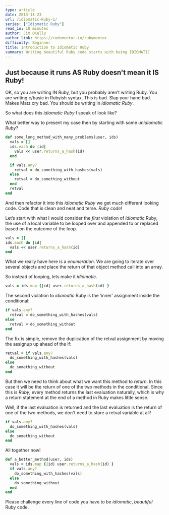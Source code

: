 ```yaml
---
type: article
date: 2013-11-23
url: /idiomatic-Ruby-1/
series: ["Idiomatic Ruby"]
read_in: 10 minutes
author: Jim OKelly
author_link: https://codementor.io/rubymentor
difficulty: Beginner
title: Introduction to Idiomatic Ruby
summary: Writing beautiful Ruby code starts with being IDIOMATIC
---
```


## Just because it runs AS Ruby doesn't mean it IS Ruby!

OK, so you are writing IN Ruby, but you probably aren’t writing Ruby. You are writing c/basic in Rubyish syntax. This is bad. Slap your hand bad. Makes Matz cry bad. You should be writing in *idiomatic Ruby*.

So what does this *idiomatic Ruby* I speak of look like?

What better way to present my case then by starting with some *unidiomatic Ruby*?

```ruby
def some_long_method_with_many_problems(user, ids)
  vals = []
  ids.each do |id|
    vals << user.returns_a_hash(id)
  end

  if vals.any?
    retval = do_something_with_hashes(vals)
  else
    retval = do_something_without
  end
  retval
end
```

And then refactor it into this *idiomatic Ruby* we get much different looking code. Code that is clean and neat and terse. *Ruby code*!

Let’s start with what I would consider the *first* violation of *idiomatic* Ruby, the use of a local variable to be looped over and appended to or replaced based on the outcome of the loop.

```ruby
vals = []
ids.each do |id|
  vals << user.returns_a_hash(id)
end
```

What we really have here is a *enumeration*. We are going to iterate over several objects and place the return of that object method call into an array.

So instead of looping, lets make it *idiomatic*.

```ruby
vals = ids.map {|id| user.returns_a_hash(id) }
```

The second violation to *idiomatic* Ruby is the ‘inner’ assignment inside the conditional:

```ruby
if vals.any?
  retval = do_something_with_hashes(vals)
else
  retval = do_something_without
end
```

The fix is simple, remove the duplication of the retval assignment by moving the assignup up ahead of the if:

```ruby
retval = if vals.any?
  do_something_with_hashes(vals)
else
  do_something_without
end
```

But then we need to think about what we want this method to *return*. In this case it will be the return of one of the two methods in the conditional. Since this is *Ruby*, every method returns the last evaluation naturally, which is why a return statement at the end of a method in Ruby makes little sense.

Well, if the last evaluation is returned and the last evaluation is the return of one of the two methods, we don't need to store a retval variable at all!

```ruby
if vals.any?
  do_something_with_hashes(vals)
else
  do_something_without
end
```

All together now!

```ruby
def a_better_method(user, ids)
  vals = ids.map {|id| user.returns_a_hash(id) }
  if vals.any?
    do_something_with_hashes(vals)
  else
    do_something_without
  end
end
```

Please challenge every line of code you have to be *idiomatic*, *beautiful* Ruby code.
